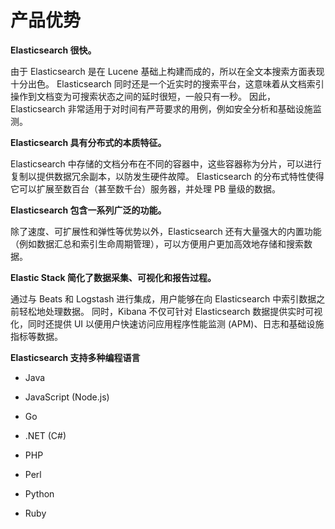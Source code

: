 # 产品优势

**Elasticsearch 很快。**

由于 Elasticsearch 是在 Lucene 基础上构建而成的，所以在全文本搜索方面表现十分出色。
Elasticsearch 同时还是一个近实时的搜索平台，这意味着从文档索引操作到文档变为可搜索状态之间的延时很短，一般只有一秒。
因此，Elasticsearch 非常适用于对时间有严苛要求的用例，例如安全分析和基础设施监测。

**Elasticsearch 具有分布式的本质特征。**

Elasticsearch 中存储的文档分布在不同的容器中，这些容器称为分片，可以进行复制以提供数据冗余副本，以防发生硬件故障。
Elasticsearch 的分布式特性使得它可以扩展至数百台（甚至数千台）服务器，并处理 PB 量级的数据。

**Elasticsearch 包含一系列广泛的功能。**

除了速度、可扩展性和弹性等优势以外，Elasticsearch 还有大量强大的内置功能（例如数据汇总和索引生命周期管理），可以方便用户更加高效地存储和搜索数据。

**Elastic Stack 简化了数据采集、可视化和报告过程。**

通过与 Beats 和 Logstash 进行集成，用户能够在向 Elasticsearch 中索引数据之前轻松地处理数据。
同时，Kibana 不仅可针对 Elasticsearch 数据提供实时可视化，同时还提供 UI 以便用户快速访问应用程序性能监测 (APM)、日志和基础设施指标等数据。

**Elasticsearch 支持多种编程语言**

- Java

- JavaScript (Node.js)

- Go

- .NET (C#)

- PHP

- Perl

- Python

- Ruby
